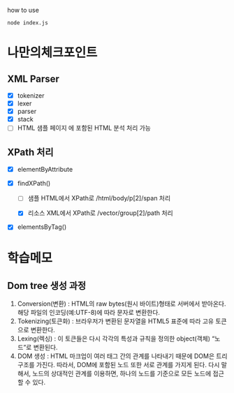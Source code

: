 how to use

```
node index.js
```

# 나만의체크포인트

## XML Parser

- [x] tokenizer
- [x] lexer
- [x] parser
- [x] stack
- [ ] HTML 샘플 페이지 에 포함된 HTML 분석 처리 가능

## XPath 처리

- [x] elementByAttribute
- [x] findXPath()

  - [ ] 샘플 HTML에서 XPath로 /html/body/p[2]/span 처리

  - [x] 리소스 XML에서 XPath로 /vector/group[2]/path 처리

- [x] elementsByTag()

# 학습메모

## Dom tree 생성 과정

1. Conversion(변환) : HTML의 raw bytes(원시 바이트)형태로 서버에서 받아온다. 해당 파일의 인코딩(예:UTF-8)에 따라 문자로 변환한다.
2. Tokenizing(토큰화) : 브라우저가 변환된 문자열을 HTML5 표준에 따라 고유 토큰으로 변환한다.
3. Lexing(렉싱) : 이 토큰들은 다시 각각의 특성과 규칙을 정의한 object(객체) “노드”로 변환된다.
4. DOM 생성 : HTML 마크업이 여러 태그 간의 관계를 나타내기 때문에 DOM은 트리 구조를 가진다. 따라서, DOM에 포함된 노드 또한 서로 관계를 가지게 된다. 다시 말해서, 노드의 상대적인 관계를 이용하면, 하나의 노드를 기준으로 모든 노드에 접근할 수 있다.
